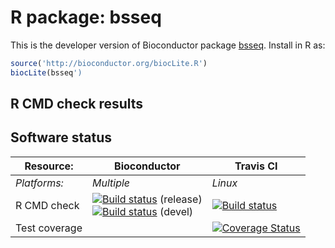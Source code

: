 # R package: bsseq
This is the developer version of Bioconductor package [bsseq](http://bioconductor.org/packages/devel/bioc/html/bsseq.html).  Install in R as:

```r
source('http://bioconductor.org/biocLite.R')
biocLite(bsseq')
```

## R CMD check results

## Software status

| Resource:     | Bioconductor        | Travis CI     |
| ------------- | ------------------- | ------------- |
| _Platforms:_  | _Multiple_          | _Linux_       |
| R CMD check   | <a href="http://bioconductor.org/checkResults/release/bioc-LATEST/bsseq/"><img border="0" src="http://bioconductor.org/shields/build/release/bioc/bsseq.svg" alt="Build status"></a> (release)</br><a href="http://bioconductor.org/checkResults/devel/bioc-LATEST/bsseq/"><img border="0" src="http://bioconductor.org/shields/build/devel/bioc/bsseq.svg" alt="Build status"></a> (devel) | <a href="https://travis-ci.org/kasperdanielhansen/bsseq"><img src="https://travis-ci.org/kasperdanielhansen/bsseq.svg" alt="Build status"></a> |
| Test coverage |                     | <a href="https://codecov.io/github/kasperdanielhansen/bsseq?branch=master"><img src="https://codecov.io/github/kasperdanielhansen/bsseq/coverage.svg?branch=master" alt="Coverage Status"/></a>   |                  |
